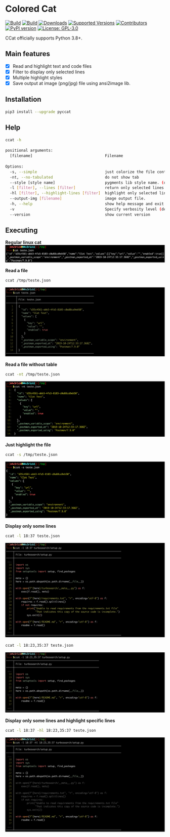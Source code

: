 # Colored Cat

[![Build](https://github.com/helviojunior/pyccat/actions/workflows/build_and_publish.yml/badge.svg)](https://github.com/helviojunior/pyccat/actions/workflows/build_and_publish.yml)
[![Build](https://github.com/helviojunior/pyccat/actions/workflows/build_and_test.yml/badge.svg)](https://github.com/helviojunior/pyccat/actions/workflows/build_and_test.yml)
[![Downloads](https://pepy.tech/badge/pyccat/month)](https://pepy.tech/project/pyccat)
[![Supported Versions](https://img.shields.io/pypi/pyversions/pyccat.svg)](https://pypi.org/project/pyccat)
[![Contributors](https://img.shields.io/github/contributors/helviojunior/pyccat.svg)](https://github.com/helviojunior/pyccat/graphs/contributors)
[![PyPI version](https://img.shields.io/pypi/v/pyccat.svg)](https://pypi.org/project/pyccat/)
[![License: GPL-3.0](https://img.shields.io/pypi/l/pyccat.svg)](https://github.com/helviojunior/pyccat/blob/main/LICENSE)

CCat officially supports Python 3.8+.

## Main features

* [x] Read and highlight text and code files
* [x] Filter to display only selected lines
* [x] Multiple highlight styles
* [x] Save output at image (png/jpg) file using ansi2image lib.

## Installation

```bash
pip3 install --upgrade pyccat
```

## Help

```bash
ccat -h

positional arguments:
  [filename]                                Filename

Options:
  -s, --simple                              just colorize the file content
  -nt, --no-tabulated                       do not show tab
  --style [style name]                      pygments lib style name. (default: gruvbox-dark). See more at: https://pygments.org/styles/
  -l [filter], --lines [filter]             return only selected lines (ex1: 5:13 or ex2: 50: or ex3: :100)
  -hl [filter], --highlight-lines [filter]  highlight only selected lines (ex1: 5:13 or ex2: 50: or ex3: :100)
  --output-img [filename]                   image output file.
  -h, --help                                show help message and exit
  -v                                        Specify verbosity level (default: 0). Example: -v, -vv, -vvv
  --version                                 show current version
```

## Executing

**Regular linux cat**
![cat](images/regular_cat.jpg)

**Read a file**
```bash
ccat /tmp/teste.json
```

![Sample 001](images/sample_001.jpg)

**Read a file without table**
```bash
ccat -nt /tmp/teste.json
```

![Sample 002](images/sample_002.jpg)

**Just highlight the file**
```bash
ccat -s /tmp/teste.json
```

![Sample 003](images/sample_003.jpg)

**Display only some lines**
```bash
ccat -l 18:37 teste.json
```

![Sample 004](images/sample_004.jpg)

```bash
ccat -l 18:23,35:37 teste.json
```

![Sample 004](images/sample_005.jpg)


**Display only some lines and highlight specific lines**
```bash
ccat -l 18:37 -hl 18:23,35:37 teste.json
```

![Sample 004](images/sample_006.jpg)
